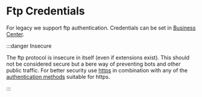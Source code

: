 # Ftp Credentials

For legacy we support ftp authentication. Credentials can be set in [Business Center](https://business.prisjakt.nu).

:::danger Insecure

The ftp protocol is insecure in itself (even if extensions exist). This should not be considered secure but a bere way of preventing bots and other public traffic. For better security use [https](/infrastructure/protocols/http.md) in combination with any of the [authentication methods](/infrastructure/auth) suitable for https.

:::